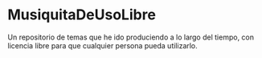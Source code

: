 # MusiquitaDeUsoLibre
Un repositorio de temas que he ido produciendo a lo largo del tiempo, con licencia libre para que cualquier persona pueda utilizarlo.
